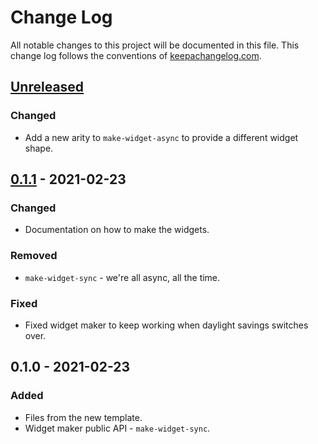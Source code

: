 # Change Log
All notable changes to this project will be documented in this file. This change log follows the conventions of [keepachangelog.com](http://keepachangelog.com/).

## [Unreleased]
### Changed
- Add a new arity to `make-widget-async` to provide a different widget shape.

## [0.1.1] - 2021-02-23
### Changed
- Documentation on how to make the widgets.

### Removed
- `make-widget-sync` - we're all async, all the time.

### Fixed
- Fixed widget maker to keep working when daylight savings switches over.

## 0.1.0 - 2021-02-23
### Added
- Files from the new template.
- Widget maker public API - `make-widget-sync`.

[Unreleased]: https://github.com/your-name/my-app/compare/0.1.1...HEAD
[0.1.1]: https://github.com/your-name/my-app/compare/0.1.0...0.1.1
